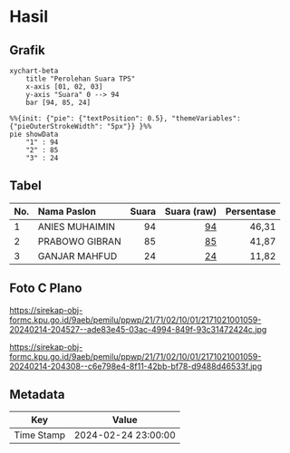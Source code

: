 # Hasil

## Grafik

```mermaid
xychart-beta
    title "Perolehan Suara TPS"
    x-axis [01, 02, 03]
    y-axis "Suara" 0 --> 94
    bar [94, 85, 24]
```

```mermaid
%%{init: {"pie": {"textPosition": 0.5}, "themeVariables": {"pieOuterStrokeWidth": "5px"}} }%%
pie showData
    "1" : 94
    "2" : 85
    "3" : 24
```

## Tabel

| No. | Nama Paslon    | Suara | Suara (raw) | Persentase |
|:--- |:-------------- | -----:| -----------:| ----------:|
| 1   | ANIES MUHAIMIN | 94    | [94][p-1]   | 46,31      |
| 2   | PRABOWO GIBRAN | 85    | [85][p-2]   | 41,87      |
| 3   | GANJAR MAHFUD  | 24    | [24][p-3]   | 11,82      |


[p-1]: https://github.com/gigit-pemilu/pemilu-2024-21-kepulauan-riau/blob/main/pilpres/hitung-suara/sub/21-kepulauan-riau/sub/71-kota-batam/sub/02-batu-ampar/sub/1001-tanjung-sengkuang/sub/059-tps/sub/paslon-1.txt
[p-2]: https://github.com/gigit-pemilu/pemilu-2024-21-kepulauan-riau/blob/main/pilpres/hitung-suara/sub/21-kepulauan-riau/sub/71-kota-batam/sub/02-batu-ampar/sub/1001-tanjung-sengkuang/sub/059-tps/sub/paslon-2.txt
[p-3]: https://github.com/gigit-pemilu/pemilu-2024-21-kepulauan-riau/blob/main/pilpres/hitung-suara/sub/21-kepulauan-riau/sub/71-kota-batam/sub/02-batu-ampar/sub/1001-tanjung-sengkuang/sub/059-tps/sub/paslon-3.txt

## Foto C Plano

https://sirekap-obj-formc.kpu.go.id/9aeb/pemilu/ppwp/21/71/02/10/01/2171021001059-20240214-204527--ade83e45-03ac-4994-849f-93c31472424c.jpg

https://sirekap-obj-formc.kpu.go.id/9aeb/pemilu/ppwp/21/71/02/10/01/2171021001059-20240214-204308--c6e798e4-8f11-42bb-bf78-d9488d46533f.jpg


## Metadata

| Key        | Value               |
| ---------- | ------------------- |
| Time Stamp | 2024-02-24 23:00:00 |



